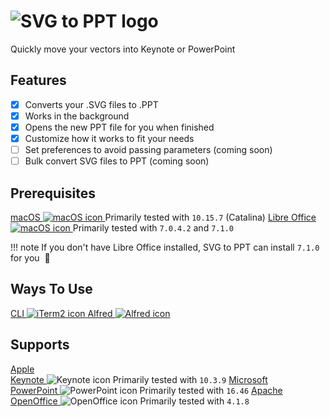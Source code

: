 <div class="center">
  <h1>
    <img id="app-logo" src="img/svg-to-ppt-logo.svg" alt="SVG to PPT logo" title="SVG to PPT logo"/>
  </h1>
  <p id="tagline">
    Quickly move your vectors into Keynote or PowerPoint
  </p>
</div>

## Features

- [x] Converts your .SVG files to .PPT
- [x] Works in the background
- [x] Opens the new PPT file for you when finished
- [x] Customize how it works to fit your needs
- [ ] Set preferences to avoid passing parameters (coming soon)
- [ ] Bulk convert SVG files to PPT (coming soon)

## Prerequisites

<div class="two-icon center">
  <span>
    <a target="_blank" href="https://www.apple.com/macos">
      macOS
      <img src="img/mac-os-icon.svg" alt="macOS icon" title="macOS icon"/>
    </a>
    <span>Primarily tested with <code>10.15.7</code> (Catalina)</span>
  </span>
  <span>
    <a target="_blank" href="https://www.libreoffice.org/download/download">
      Libre Office
      <img src="img/libre-office-icon.svg" alt="macOS icon" title="macOS icon"/>
    </a>
    <span>Primarily tested with <code>7.0.4.2</code> and <code>7.1.0</code></span>
  </span>
</div>

!!! note
    If you don't have Libre Office installed, SVG to PPT can install `7.1.0` for you&nbsp; :slightly_smiling_face:

## Ways To Use

<div class="two-icon center">
  <span>
    <a href="cli">
      CLI
      <img src="img/iterm2-icon.svg" alt="iTerm2 icon" title="iTerm2 icon"/>
    </a>
  </span>
  <span>
    <a href="alfred">
      Alfred
      <img src="img/alfred-icon.svg" alt="Alfred icon" title="Alfred icon"/>
    </a>
  </span>
</div>

## Supports

<div class="three-icon center">
  <span>
    <a target="_blank" href="https://apps.apple.com/us/app/keynote/id409183694">
      Apple<br>Keynote
    </a>
    <img src="img/keynote-icon.svg" alt="Keynote icon" title="Keynote icon"/>
    <span>Primarily tested with <code>10.3.9</code></span>
  </span>
  <span>
    <a target="_blank" href="https://www.microsoft.com/en-us/microsoft-365/powerpoint">
      Microsoft<br>PowerPoint
    </a>
    <img src="img/powerpoint-icon.svg" alt="PowerPoint icon" title="Powerpoint icon"/>
    <span>Primarily tested with <code>16.46</code></span>
  </span>
  <span>
    <a target="_blank" href="https://www.openoffice.org">
      Apache<br>OpenOffice
    </a>
    <img src="img/open-office-icon.svg" alt="OpenOffice icon" title="OpenOffice icon"/>
    <span>Primarily tested with <code>4.1.8</code></span>
  </span>
</div>
